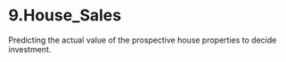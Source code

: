 # 9.House_Sales
Predicting the actual value of the prospective house properties to decide investment.

